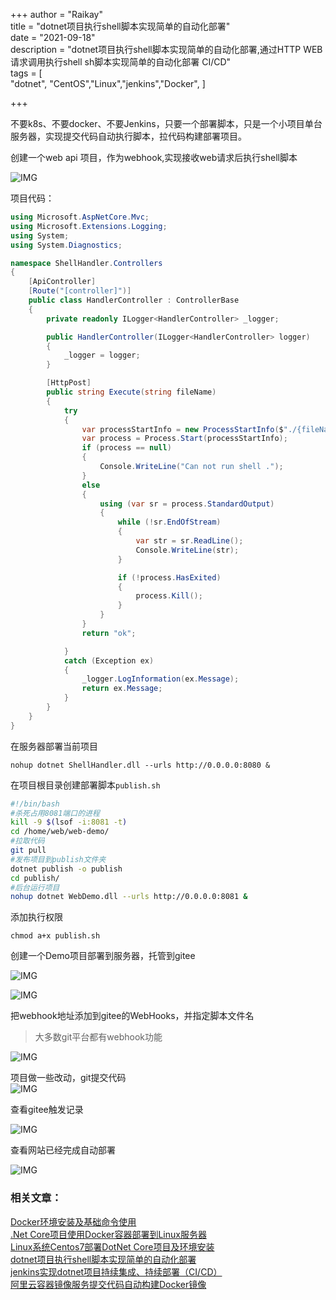 +++
author = "Raikay"  
title = "dotnet项目执行shell脚本实现简单的自动化部署"  
date = "2021-09-18"  
description = "dotnet项目执行shell脚本实现简单的自动化部署,通过HTTP WEB请求调用执行shell sh脚本实现简单的自动化部署 CI/CD"  
tags = [  
    "dotnet", "CentOS","Linux","jenkins","Docker", 
]  

+++

不要k8s、不要docker、不要Jenkins，只要一个部署脚本，只是一个小项目单台服务器，实现提交代码自动执行脚本，拉代码构建部署项目。

创建一个web api 项目，作为webhook,实现接收web请求后执行shell脚本

![IMG](https://raikay.coding.net/p/code/d/m1/git/raw/master/2021/09/18/20210918141423.png)



项目代码：  
```c#
using Microsoft.AspNetCore.Mvc;
using Microsoft.Extensions.Logging;
using System;
using System.Diagnostics;

namespace ShellHandler.Controllers
{
    [ApiController]
    [Route("[controller]")]
    public class HandlerController : ControllerBase
    {
        private readonly ILogger<HandlerController> _logger;

        public HandlerController(ILogger<HandlerController> logger)
        {
            _logger = logger;
        }

        [HttpPost]
        public string Execute(string fileName)
        {
            try
            {
                var processStartInfo = new ProcessStartInfo($"./{fileName}") { RedirectStandardOutput = true };
                var process = Process.Start(processStartInfo);
                if (process == null)
                {
                    Console.WriteLine("Can not run shell .");
                }
                else
                {
                    using (var sr = process.StandardOutput)
                    {
                        while (!sr.EndOfStream)
                        {
                            var str = sr.ReadLine();
                            Console.WriteLine(str);
                        }

                        if (!process.HasExited)
                        {
                            process.Kill();
                        }
                    }
                }
                return "ok";

            }
            catch (Exception ex)
            {
                _logger.LogInformation(ex.Message);
                return ex.Message;
            }
        }
    }
}

```

在服务器部署当前项目

```
nohup dotnet ShellHandler.dll --urls http://0.0.0.0:8080 &
```

在项目根目录创建部署脚本`publish.sh`
```sh
#!/bin/bash
#杀死占用8081端口的进程
kill -9 $(lsof -i:8081 -t)
cd /home/web/web-demo/
#拉取代码
git pull
#发布项目到publish文件夹
dotnet publish -o publish
cd publish/
#后台运行项目
nohup dotnet WebDemo.dll --urls http://0.0.0.0:8081 &
```

添加执行权限

```shell
chmod a+x publish.sh
```

创建一个Demo项目部署到服务器，托管到gitee  

![IMG](https://gitee.com/imgrep001/m1/raw/master/2021/09/18/20210918170456.png)

![IMG](https://gitee.com/imgrep001/m1/raw/master/2021/09/18/20210918170700.png)


把webhook地址添加到gitee的WebHooks，并指定脚本文件名
> 大多数git平台都有webhook功能   

![IMG](https://gitee.com/imgrep001/m1/raw/master/2021/09/18/20210918165623.png)



项目做一些改动，git提交代码  
![IMG](https://gitee.com/imgrep001/m1/raw/master/2021/09/18/20210918171945.png)  

查看gitee触发记录  

![IMG](https://gitee.com/imgrep001/m1/raw/master/2021/09/18/20210918171151.png)

查看网站已经完成自动部署

![IMG](https://gitee.com/imgrep001/m1/raw/master/2021/09/18/20210918171236.png)

### 相关文章：
[Docker环境安装及基础命令使用](https://blog.raikay.com/post/2020/docker/)  
[.Net Core项目使用Docker容器部署到Linux服务器](https://blog.raikay.com/post/2020/dotnet-docker/)  
[Linux系统Centos7部署DotNet Core项目及环境安装 ](https://blog.raikay.com/post/2019/dotnet-publish/)   
[dotnet项目执行shell脚本实现简单的自动化部署](https://blog.raikay.com/post/dotnet/easy-ci-cd/)  
[jenkins实现dotnet项目持续集成、持续部署（CI/CD）](https://blog.raikay.com/post/dotnet/jenkins/)  
[阿里云容器镜像服务提交代码自动构建Docker镜像](https://blog.raikay.com/post/2020/dotnet-core-aliyun/)  
